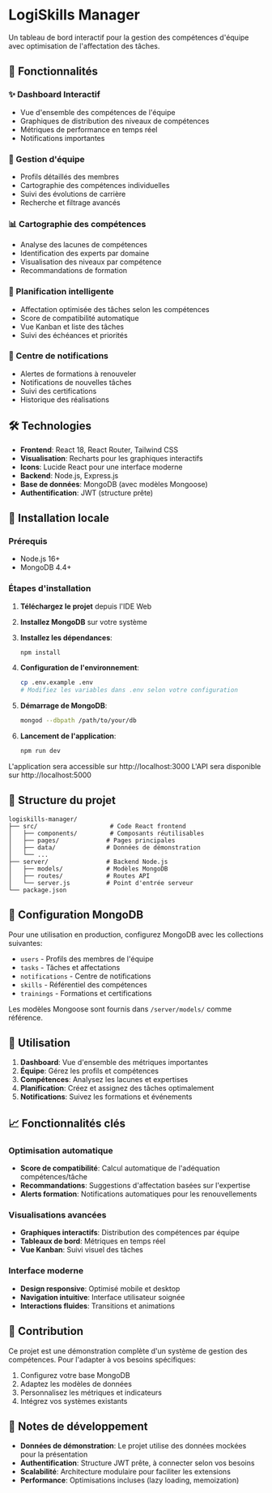 # LogiSkills Manager

Un tableau de bord interactif pour la gestion des compétences d'équipe avec optimisation de l'affectation des tâches.

## 🚀 Fonctionnalités

### ✨ Dashboard Interactif
- Vue d'ensemble des compétences de l'équipe
- Graphiques de distribution des niveaux de compétences
- Métriques de performance en temps réel
- Notifications importantes

### 👥 Gestion d'équipe
- Profils détaillés des membres
- Cartographie des compétences individuelles
- Suivi des évolutions de carrière
- Recherche et filtrage avancés

### 📊 Cartographie des compétences
- Analyse des lacunes de compétences
- Identification des experts par domaine
- Visualisation des niveaux par compétence
- Recommandations de formation

### 📅 Planification intelligente
- Affectation optimisée des tâches selon les compétences
- Score de compatibilité automatique
- Vue Kanban et liste des tâches
- Suivi des échéances et priorités

### 🔔 Centre de notifications
- Alertes de formations à renouveler
- Notifications de nouvelles tâches
- Suivi des certifications
- Historique des réalisations

## 🛠️ Technologies

- **Frontend**: React 18, React Router, Tailwind CSS
- **Visualisation**: Recharts pour les graphiques interactifs
- **Icons**: Lucide React pour une interface moderne
- **Backend**: Node.js, Express.js
- **Base de données**: MongoDB (avec modèles Mongoose)
- **Authentification**: JWT (structure prête)

## 🚀 Installation locale

### Prérequis
- Node.js 16+
- MongoDB 4.4+

### Étapes d'installation

1. **Téléchargez le projet** depuis l'IDE Web
2. **Installez MongoDB** sur votre système
3. **Installez les dépendances**:
   ```bash
   npm install
   ```

4. **Configuration de l'environnement**:
   ```bash
   cp .env.example .env
   # Modifiez les variables dans .env selon votre configuration
   ```

5. **Démarrage de MongoDB**:
   ```bash
   mongod --dbpath /path/to/your/db
   ```

6. **Lancement de l'application**:
   ```bash
   npm run dev
   ```

L'application sera accessible sur http://localhost:3000
L'API sera disponible sur http://localhost:5000

## 📁 Structure du projet

```
logiskills-manager/
├── src/                    # Code React frontend
│   ├── components/         # Composants réutilisables
│   ├── pages/             # Pages principales
│   ├── data/              # Données de démonstration
│   └── ...
├── server/                # Backend Node.js
│   ├── models/            # Modèles MongoDB
│   ├── routes/            # Routes API
│   └── server.js          # Point d'entrée serveur
└── package.json
```

## 🔧 Configuration MongoDB

Pour une utilisation en production, configurez MongoDB avec les collections suivantes:

- `users` - Profils des membres de l'équipe
- `tasks` - Tâches et affectations
- `notifications` - Centre de notifications
- `skills` - Référentiel des compétences
- `trainings` - Formations et certifications

Les modèles Mongoose sont fournis dans `/server/models/` comme référence.

## 🎯 Utilisation

1. **Dashboard**: Vue d'ensemble des métriques importantes
2. **Équipe**: Gérez les profils et compétences
3. **Compétences**: Analysez les lacunes et expertises
4. **Planification**: Créez et assignez des tâches optimalement
5. **Notifications**: Suivez les formations et événements

## 📈 Fonctionnalités clés

### Optimisation automatique
- **Score de compatibilité**: Calcul automatique de l'adéquation compétences/tâche
- **Recommandations**: Suggestions d'affectation basées sur l'expertise
- **Alerts formation**: Notifications automatiques pour les renouvellements

### Visualisations avancées
- **Graphiques interactifs**: Distribution des compétences par équipe
- **Tableaux de bord**: Métriques en temps réel
- **Vue Kanban**: Suivi visuel des tâches

### Interface moderne
- **Design responsive**: Optimisé mobile et desktop  
- **Navigation intuitive**: Interface utilisateur soignée
- **Interactions fluides**: Transitions et animations

## 🤝 Contribution

Ce projet est une démonstration complète d'un système de gestion des compétences. 
Pour l'adapter à vos besoins spécifiques:

1. Configurez votre base MongoDB
2. Adaptez les modèles de données
3. Personnalisez les métriques et indicateurs
4. Intégrez vos systèmes existants

## 📝 Notes de développement

- **Données de démonstration**: Le projet utilise des données mockées pour la présentation
- **Authentification**: Structure JWT prête, à connecter selon vos besoins
- **Scalabilité**: Architecture modulaire pour faciliter les extensions
- **Performance**: Optimisations incluses (lazy loading, memoization)